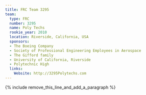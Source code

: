 ```yaml
---
title: FRC Team 3295
team:
  type: FRC
  number: 3295
  name: Poly Techs
  rookie_year: 2010
  location: Riverside, California, USA
  sponsors:
  - The Boeing Company
  - Society of Professional Engineering Employees in Aerospace
  - The Gifford family
  - University of California, Riverside
  - Polytechnic High
  links:
    Website: http://3295Polytechs.com
---
```


{% include remove_this_line_and_add_a_paragraph %}